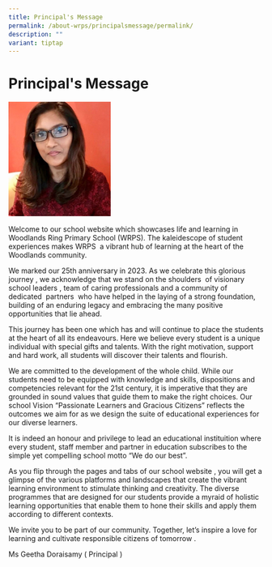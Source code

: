 ```yaml
---
title: Principal's Message
permalink: /about-wrps/principalsmessage/permalink/
description: ""
variant: tiptap
---
```

<h1>Principal's Message</h1>
<p></p>
<div class="isomer-image-wrapper">
<img style="width: 40%;" height="auto" width="100%" alt="" src="/images/Staff/Principal.jpg">
</div>
<p>Welcome to our school website which showcases life and learning in Woodlands
Ring Primary School (WRPS). The kaleidescope of student experiences makes
WRPS &nbsp;a vibrant hub of learning at the heart of the Woodlands community.</p>
<p>We marked our 25th anniversary in 2023. As we celebrate this glorious
journey , we acknowledge that we stand on the shoulders &nbsp;of visionary
school leaders , team of caring professionals and a community of dedicated&nbsp;
partners&nbsp; who have helped in the laying of a strong foundation,&nbsp;
building of an enduring legacy and embracing the many positive opportunities
that lie ahead.&nbsp;</p>
<p>This journey has been one which has and will continue to place the students
at the heart of all its endeavours. Here we believe every student is a
unique individual with special gifts and talents. With the right motivation,
support and hard work, all students will discover their talents and flourish.</p>
<p>We are committed to the development of the whole child. While our students
need to be equipped with knowledge and skills, dispositions and competencies
relevant for the 21st century, it is imperative that they are grounded
in sound values that guide them to make the right choices. Our school Vision
“Passionate Learners and Gracious Citizens” reflects the outcomes we aim
for as we design the suite of educational experiences for our diverse learners.</p>
<p>It is indeed an honour and privilege to lead an educational instituition
where every student, staff member and partner in education subscribes to
the simple yet compelling school motto “We do our best”.</p>
<p>As you flip through the pages and tabs of our school website , you will
get a glimpse of the various platforms and landscapes that create the vibrant
learning environment to stimulate thinking and creativity. The diverse
programmes that are designed for our students provide a myraid of holistic
learning opportunities that enable them to hone their skills and apply
them according to different contexts.&nbsp;</p>
<p>We invite you to be part of our community. Together, let’s inspire a love
for learning and cultivate responsible citizens of tomorrow .</p>
<p></p>
<p>Ms Geetha Doraisamy ( Principal )</p>